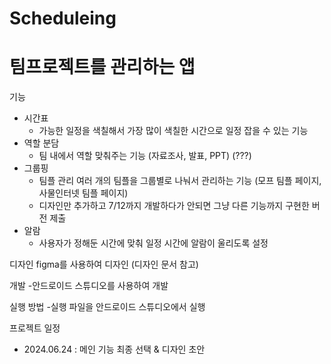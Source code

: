 # Scheduleing

# 팀프로젝트를 관리하는 앱


기능 
- 시간표
    - 가능한 일정을 색칠해서 가장 많이 색칠한 시간으로 일정 잡을 수 있는 기능
- 역할 분담
    - 팀 내에서 역할 맞춰주는 기능 (자료조사, 발표, PPT) (???)
- 그룹핑
    - 팀플 관리 여러 개의 팀플을 그룹별로 나눠서 관리하는 기능 (모프 팀플 페이지, 사물인터넷 팀플 페이지)
    - 디자인만 추가하고 7/12까지 개발하다가 안되면 그냥 다른 기능까지 구현한 버전 제출
- 알람
    - 사용자가 정해둔 시간에 맞춰 일정 시간에 알람이 울리도록 설정


디자인
figma를 사용하여 디자인 (디자인 문서 참고)


개발 
-안드로이드 스튜디오를 사용하여 개발


실행 방법
-실행 파일을 안드로이드 스튜디오에서 실행

프로젝트 일정
- 2024.06.24 : 메인 기능 최종 선택 & 디자인 초안 
